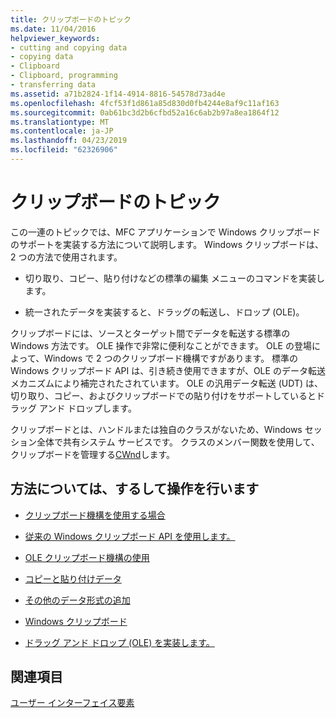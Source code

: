 ```yaml
---
title: クリップボードのトピック
ms.date: 11/04/2016
helpviewer_keywords:
- cutting and copying data
- copying data
- Clipboard
- Clipboard, programming
- transferring data
ms.assetid: a71b2824-1f14-4914-8816-54578d73ad4e
ms.openlocfilehash: 4fcf53f1d861a85d830d0fb4244e8af9c11af163
ms.sourcegitcommit: 0ab61bc3d2b6cfbd52a16c6ab2b97a8ea1864f12
ms.translationtype: MT
ms.contentlocale: ja-JP
ms.lasthandoff: 04/23/2019
ms.locfileid: "62326906"
---
```

# <a name="clipboard"></a>クリップボードのトピック

この一連のトピックでは、MFC アプリケーションで Windows クリップボードのサポートを実装する方法について説明します。 Windows クリップボードは、2 つの方法で使用されます。

- 切り取り、コピー、貼り付けなどの標準の編集 メニューのコマンドを実装します。

- 統一されたデータを実装すると、ドラッグの転送し、ドロップ (OLE)。

クリップボードには、ソースとターゲット間でデータを転送する標準の Windows 方法です。 OLE 操作で非常に便利なことができます。 OLE の登場によって、Windows で 2 つのクリップボード機構ですがあります。 標準の Windows クリップボード API は、引き続き使用できますが、OLE のデータ転送メカニズムにより補完されたされています。 OLE の汎用データ転送 (UDT) は、切り取り、コピー、およびクリップボードでの貼り付けをサポートしているとドラッグ アンド ドロップします。

クリップボードとは、ハンドルまたは独自のクラスがないため、Windows セッション全体で共有システム サービスです。 クラスのメンバー関数を使用して、クリップボードを管理する[CWnd](../mfc/reference/cwnd-class.md)します。

## <a name="what-do-you-want-to-know-more-about"></a>方法については、するして操作を行います

- [クリップボード機構を使用する場合](../mfc/clipboard-when-to-use-each-clipboard-mechanism.md)

- [従来の Windows クリップボード API を使用します。](../mfc/clipboard-using-the-windows-clipboard.md)

- [OLE クリップボード機構の使用](../mfc/clipboard-using-the-ole-clipboard-mechanism.md)

- [コピーと貼り付けデータ](../mfc/clipboard-copying-and-pasting-data.md)

- [その他のデータ形式の追加](../mfc/clipboard-adding-other-formats.md)

- [Windows クリップボード](https://msdn.microsoft.com/library/ms648709)

- [ドラッグ アンド ドロップ (OLE) を実装します。](../mfc/drag-and-drop-ole.md)

## <a name="see-also"></a>関連項目

[ユーザー インターフェイス要素](../mfc/user-interface-elements-mfc.md)
